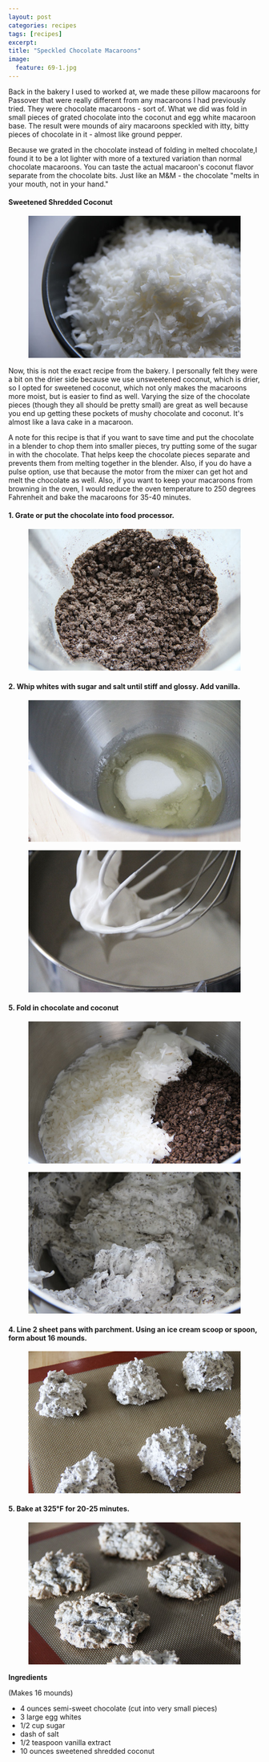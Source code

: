 ```yaml
---
layout: post
categories: recipes
tags: [recipes]
excerpt: 
title: "Speckled Chocolate Macaroons"
image:
  feature: 69-1.jpg
---
```





Back in the bakery I used to worked at, we made these pillow macaroons for Passover that were really different from any macaroons I had previously tried.  They were chocolate macaroons - sort of.  What we did was fold in small pieces of grated chocolate into the coconut and egg white macaroon base.  The result were mounds of airy macaroons speckled with itty, bitty pieces of chocolate in it - almost like ground pepper.  

Because we grated in the chocolate instead of folding in melted chocolate,I found it to be a lot lighter with more of a textured variation than normal chocolate macaroons.  You can taste the actual macaroon's coconut flavor separate from the chocolate bits. Just like an M&M - the chocolate "melts in your mouth, not in your hand."  

#### Sweetened Shredded Coconut
<figure> <img src='/images/69-4.jpg'> </figure>

Now, this is not the exact recipe from the bakery.  I personally felt they were a bit on the drier side because we use unsweetened coconut, which is drier, so I opted for sweetened coconut, which not only makes the macaroons more moist, but is easier to find as well.  Varying the size of the chocolate pieces (though they all should be pretty small) are great as well because you end up getting these pockets of mushy chocolate and coconut.  It's almost like a lava cake in a macaroon.

A note for this recipe is that if you want to save time and put the chocolate in a blender to chop them into smaller pieces, try putting some of the sugar in with the chocolate.  That helps keep the chocolate pieces separate and prevents them from melting together in the blender.  Also, if you do have a pulse option, use that because the motor from the mixer can get hot and melt the chocolate as well.  Also, if you want to keep your macaroons from browning in the oven, I would reduce the oven temperature to 250 degrees Fahrenheit and bake the macaroons for 35-40 minutes.


#### 1.  Grate or put the chocolate into food processor.
<figure> <img src='/images/69-3.jpg'> </figure>

#### 2. Whip whites with sugar and salt until stiff and glossy.  Add vanilla.
<figure> <img src='/images/69-2.jpg'> </figure>

<figure> <img src='/images/69-5.jpg'> </figure>

#### 5. Fold in chocolate and coconut
<figure> <img src='/images/69-6.jpg'> </figure>

<figure> <img src='/images/69-7.jpg'> </figure>

#### 4. Line 2 sheet pans with parchment. Using an ice cream scoop or spoon, form about 16 mounds.
<figure> <img src='/images/69-8.jpg'> </figure>


#### 5. Bake at 325°F for 20-25 minutes.
<figure> <img src='/images/69-9.jpg'> </figure>
<section class='recipe'>
<p><strong>Ingredients</strong></p>

<p>(Makes 16 mounds)</p>

<ul><li>4 ounces semi-sweet chocolate (cut into very small pieces)</li><li>3 large egg whites</li><li>1/2 cup sugar</li><li>dash of salt</li><li>1/2 teaspoon vanilla extract</li><li>10 ounces sweetened shredded coconut</li></ul></section>
